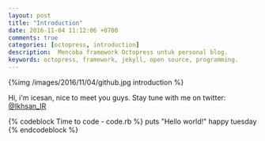 ```yaml
---
layout: post
title: "Introduction"
date: 2016-11-04 11:12:06 +0700
comments: true
categories: [octopress, introduction]
description:  Mencoba framework Octopress untuk personal blog.
keywords: octopress, framework, jekyll, open source, programming.
---
```


{%img /images/2016/11/04/github.jpg introduction %}

<!-- more -->

Hi, i'm icesan, nice to meet you guys. Stay tune with me on twitter: [@Ikhsan_IR](https://twitter.com/Ikhsan_IR)

<!-- {% img https://s-media-cache-ak0.pinimg.com/originals/97/61/87/9761871e4eeff7c3a1698d8688852ed9.jpg %} -->

{% codeblock Time to code - code.rb %}
puts "Hello world!" happy tuesday
{% endcodeblock %}

<!-- {% youtube wC0dNJGuD9w %}
{% vimeo 196565201 %}
{% dailymotion x56eaeo %} -->